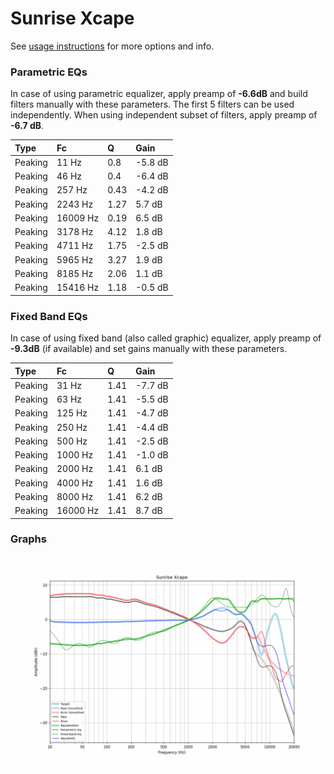 # Sunrise Xcape
See [usage instructions](https://github.com/jaakkopasanen/AutoEq#usage) for more options and info.

### Parametric EQs
In case of using parametric equalizer, apply preamp of **-6.6dB** and build filters manually
with these parameters. The first 5 filters can be used independently.
When using independent subset of filters, apply preamp of **-6.7 dB**.

| Type    | Fc       |    Q | Gain    |
|:--------|:---------|:-----|:--------|
| Peaking | 11 Hz    | 0.8  | -5.8 dB |
| Peaking | 46 Hz    | 0.4  | -6.4 dB |
| Peaking | 257 Hz   | 0.43 | -4.2 dB |
| Peaking | 2243 Hz  | 1.27 | 5.7 dB  |
| Peaking | 16009 Hz | 0.19 | 6.5 dB  |
| Peaking | 3178 Hz  | 4.12 | 1.8 dB  |
| Peaking | 4711 Hz  | 1.75 | -2.5 dB |
| Peaking | 5965 Hz  | 3.27 | 1.9 dB  |
| Peaking | 8185 Hz  | 2.06 | 1.1 dB  |
| Peaking | 15416 Hz | 1.18 | -0.5 dB |

### Fixed Band EQs
In case of using fixed band (also called graphic) equalizer, apply preamp of **-9.3dB**
(if available) and set gains manually with these parameters.

| Type    | Fc       |    Q | Gain    |
|:--------|:---------|:-----|:--------|
| Peaking | 31 Hz    | 1.41 | -7.7 dB |
| Peaking | 63 Hz    | 1.41 | -5.5 dB |
| Peaking | 125 Hz   | 1.41 | -4.7 dB |
| Peaking | 250 Hz   | 1.41 | -4.4 dB |
| Peaking | 500 Hz   | 1.41 | -2.5 dB |
| Peaking | 1000 Hz  | 1.41 | -1.0 dB |
| Peaking | 2000 Hz  | 1.41 | 6.1 dB  |
| Peaking | 4000 Hz  | 1.41 | 1.6 dB  |
| Peaking | 8000 Hz  | 1.41 | 6.2 dB  |
| Peaking | 16000 Hz | 1.41 | 8.7 dB  |

### Graphs
![](./Sunrise%20Xcape.png)